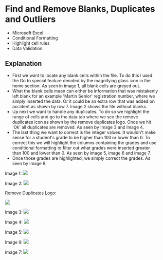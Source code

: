 # Find and Remove Blanks, Duplicates and Outliers
* Microsoft Excel
* Conditional Formatting
* Highlight cell rules
* Data Validation

## Explanation 
* First we want to locate any blank cells within the file. To do this I used the Go to special feature denoted by the magnifying glass icon in the home section. As seen in image 1, all blank cells are greyed out.
* What the blank cells mean can either be information that was mistakenly left blank for an example 'Martin Senior' registration number, where we simply inserted the data. Or it could be an extra row that was added on accident as shown by row 7. Image 2 shows the file without blanks.
* Up next we want to handle any duplicates. To do so we highlight the range of cells and go to the data tab where we see the remove duplicates icon as shown by the remove duplicates logo. Once we hit 'Ok' all duplicates are removed. As seen by Image 3 and Image 4.
* The last thing we want to correct is the integer values. It wouldn't make sense for a student's grade to be higher than 100 or lower than 0. To correct this we will highlight the columns containing the grades and use conditional formatting to filter out what grades were inserted greater than 100 and lower than 0. As seen by image 5, image 6 and image 7.
* Once those grades are highlighted, we simply correct the grades. As seen by image 8.

Image 1:
![](https://github.com/Nwiradiradja/DataCleaning-Excel/blob/main/Blanks_Duplicates_Outliers/Blanks1.png?raw=true)

Image 2:
![](https://github.com/Nwiradiradja/DataCleaning-Excel/blob/main/Blanks_Duplicates_Outliers/Blanks2.png?raw=true)

Remove Duplicates Logo: 

![](https://github.com/Nwiradiradja/DataCleaning-Excel/blob/main/Blanks_Duplicates_Outliers/RemoveDuplicate.png?raw=true)

Image 3:
![](https://github.com/Nwiradiradja/DataCleaning-Excel/blob/main/Blanks_Duplicates_Outliers/Duplicate1.png?raw=true)

Image 4:
![](https://github.com/Nwiradiradja/DataCleaning-Excel/blob/main/Blanks_Duplicates_Outliers/Duplicate2.png?raw=true)

Image 5:
![](https://github.com/Nwiradiradja/DataCleaning-Excel/blob/main/Blanks_Duplicates_Outliers/Out1.png?raw=true)

Image 6:
![](https://github.com/Nwiradiradja/DataCleaning-Excel/blob/main/Blanks_Duplicates_Outliers/Out2.png?raw=true)

Image 7:
![](https://github.com/Nwiradiradja/DataCleaning-Excel/blob/main/Blanks_Duplicates_Outliers/Out3.png?raw=true)

